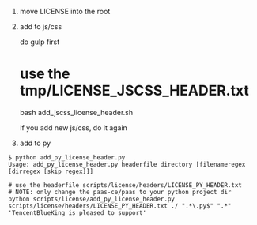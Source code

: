 


1. move LICENSE into the root


2. add to js/css

   do gulp first
   # use the tmp/LICENSE_JSCSS_HEADER.txt
   bash add_jscss_license_header.sh

   if you add new js/css, do it again

3. add to py

```
$ python add_py_license_header.py
Usage: add_py_license_header.py headerfile directory [filenameregex [dirregex [skip regex]]]
```

```
# use the headerfile scripts/license/headers/LICENSE_PY_HEADER.txt
# NOTE: only change the paas-ce/paas to your python project dir
python scripts/license/add_py_license_header.py scripts/license/headers/LICENSE_PY_HEADER.txt ./ ".*\.py$" ".*" 'TencentBlueKing is pleased to support'
```

